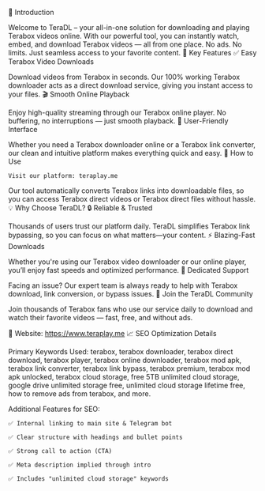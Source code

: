🚀 Introduction

Welcome to TeraDL – your all-in-one solution for downloading and playing Terabox videos online. With our powerful tool, you can instantly watch, embed, and download Terabox videos — all from one place. No ads. No limits. Just seamless access to your favorite content.
🔑 Key Features
✅ Easy Terabox Video Downloads

Download videos from Terabox in seconds. Our 100% working Terabox downloader acts as a direct download service, giving you instant access to your files.
🎬 Smooth Online Playback

Enjoy high-quality streaming through our Terabox online player. No buffering, no interruptions — just smooth playback.
🧭 User-Friendly Interface

Whether you need a Terabox downloader online or a Terabox link converter, our clean and intuitive platform makes everything quick and easy.
📌 How to Use

    Visit our platform: teraplay.me


Our tool automatically converts Terabox links into downloadable files, so you can access Terabox direct videos or Terabox direct files without hassle.
💡 Why Choose TeraDL?
🔒 Reliable & Trusted

Thousands of users trust our platform daily. TeraDL simplifies Terabox link bypassing, so you can focus on what matters—your content.
⚡ Blazing-Fast Downloads

Whether you're using our Terabox video downloader or our online player, you’ll enjoy fast speeds and optimized performance.
💬 Dedicated Support

Facing an issue? Our expert team is always ready to help with Terabox download, link conversion, or bypass issues.
🎉 Join the TeraDL Community

Join thousands of Terabox fans who use our service daily to download and watch their favorite videos — fast, free, and without ads.

🔗 Website: https://www.teraplay.me
📈 SEO Optimization Details

Primary Keywords Used:
terabox, terabox downloader, terabox direct download, terabox player, terabox online downloader, terabox mod apk, terabox link converter, terabox link bypass, terabox premium, terabox mod apk unlocked, terabox cloud storage, free 5TB unlimited cloud storage, google drive unlimited storage free, unlimited cloud storage lifetime free, how to remove ads from terabox, and more.

Additional Features for SEO:

    ✅ Internal linking to main site & Telegram bot

    ✅ Clear structure with headings and bullet points

    ✅ Strong call to action (CTA)

    ✅ Meta description implied through intro

    ✅ Includes "unlimited cloud storage" keywords
